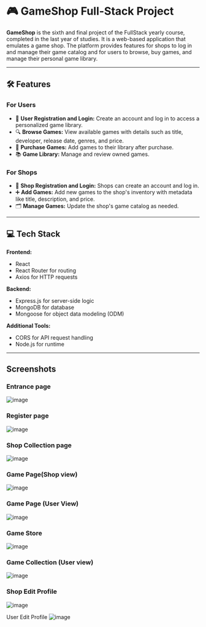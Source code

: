 # 🎮 GameShop Full-Stack Project

**GameShop** is the sixth and final project of the FullStack yearly course, completed in the last year of studies. It is a web-based application that emulates a game shop. The platform provides features for shops to log in and manage their game catalog and for users to browse, buy games, and manage their personal game library.

---

## 🛠 Features

### For Users
- 📝 **User Registration and Login:** Create an account and log in to access a personalized game library.
- 🔍 **Browse Games:** View available games with details such as title, developer, release date, genres, and price.
- 🛒 **Purchase Games:** Add games to their library after purchase.
- 📚 **Game Library:** Manage and review owned games.

### For Shops
- 📝 **Shop Registration and Login:** Shops can create an account and log in.
- ➕ **Add Games:** Add new games to the shop's inventory with metadata like title, description, and price.
- 🗂 **Manage Games:** Update the shop's game catalog as needed.

---

## 💻 Tech Stack

**Frontend:**
- React
- React Router for routing
- Axios for HTTP requests

**Backend:**
- Express.js for server-side logic
- MongoDB for database
- Mongoose for object data modeling (ODM)

**Additional Tools:**
- CORS for API request handling
- Node.js for runtime

---

## Screenshots
### Entrance page 
![image](https://github.com/user-attachments/assets/e90fb0b3-bc77-49d4-874e-6431547f87ea)

### Register page
![image](https://github.com/user-attachments/assets/6fbe4229-2591-4a8f-b216-0c1fdc83adcf)

### Shop Collection page
![image](https://github.com/user-attachments/assets/13f2631e-adb0-4f9a-83f2-056731946bbe)

### Game Page(Shop view)
![image](https://github.com/user-attachments/assets/7b20aefe-430a-45ea-9875-41aa87a4bb85)

### Game Page (User View)
![image](https://github.com/user-attachments/assets/58776959-22a2-43ab-8419-1110d7b16c09)

### Game Store
![image](https://github.com/user-attachments/assets/49c96c5c-ef9d-4e6d-ad20-031c214544b1)

### Game Collection (User view)
![image](https://github.com/user-attachments/assets/860f9b23-bdd3-491a-a221-a156851730b6)

### Shop Edit Profile
![image](https://github.com/user-attachments/assets/bb01dbd8-0cd9-4a94-baec-1fa264909611)

User Edit Profile
![image](https://github.com/user-attachments/assets/0d33737f-0c39-4881-a6dc-647f8f169dbb)
